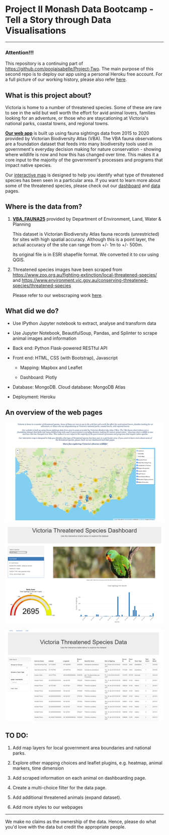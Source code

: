 # Project II Monash Data Bootcamp - Tell a Story through Data Visualisations
---

### Attention!!!

This repository is a continuing part of https://github.com/poojaisabelle/Project-Two.
The main purpose of this second repo is to deploy our app using a personal Heroku free account.
For a full picture of our working history, please also refer [here](https://github.com/poojaisabelle/Project-Two/commits/master).

## What is this project about?

Victoria is home to a number of threatened species. Some of these are rare to see in the wild but well worth the effort for avid animal lovers, families looking for an adventure, or those who are staycationing at Victoria's national parks, coastal towns, and regional towns.

**[Our web app](https://cool-cats-project-two.herokuapp.com/)** is built up using fauna sightings data from 2015 to 2020 provided by Victorian Biodiversity Atlas (VBA). The VBA fauna observations are a foundation dataset that feeds into many biodiversity tools used in government's everyday decision making for nature conservation - showing where wildlife is now and how this has changed over time. This makes it a core input to the majority of the government's processes and programs that impact native species.

Our [interactive map](https://cool-cats-project-two.herokuapp.com/) is designed to help you identify what type of threatened species has been seen in a particular area. If you want to learn more about some of the threatened species, please check out our [dashboard](https://cool-cats-project-two.herokuapp.com/dashboard) and [data](https://cool-cats-project-two.herokuapp.com/data) pages.

## Where is the data from?

1. **[VBA_FAUNA25](https://services.land.vic.gov.au/SpatialDatamart/dataSearchViewMetadata.html?anzlicId=ANZVI0803004161&extractionProviderId=1)** provided by Department of Environment, Land, Water & Planning

    This dataset is Victorian Biodiversity Atlas fauna records (unrestricted) for sites with high spatial accuracy. Although this is a point layer, the actual accuracy of the site can range from +/- 1m to +/- 500m.

    Its original file is in ESRI shapefile format. We converted it to csv using QGIS.

2. Threatened species images have been scraped from https://www.zoo.org.au/fighting-extinction/local-threatened-species/ and https://www.environment.vic.gov.au/conserving-threatened-species/threatened-species

    Please refer to our webscraping work [here](database/extract_webscraped_fauna_image.ipynb).

## What did we do?

* Use IPython Jupyter notebook to extract, analyse and transform data

* Use Jupyter Notebook, BeautifulSoup, Pandas, and Splinter to scrape animal images and information

* Back end: Python Flask-powered RESTful API

* Front end: HTML, CSS (with Bootstrap), Javascript
    
    * Mapping: Mapbox and Leaflet

    * Dashboard: Plotly

* Database: MongoDB. Cloud database: MongoDB Atlas

* Deployment: Heroku

## An overview of the web pages

![Map](presentation/screenshots/map.png)

![Dashboard](presentation/screenshots/dashboard.png)

![Datapage](presentation/screenshots/datapage.png)

## TO DO:

1. Add map layers for local government area boundaries and national parks.

2. Explore other mapping choices and leaflet plugins, e.g. heatmap, animal markers, time dimension

2. Add scraped information on each animal on dashboarding page.

3. Create a multi-choice filter for the data page.

4. Add additional threatened animals (expand dataset).

5. Add more styles to our webpages

---
We make no claims as the ownership of the data. Hence, please do what you'd love with the data but credit the appropriate people.